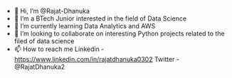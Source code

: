 - 👋 Hi, I’m @Rajat-Dhanuka
- 👀 I’m a  BTech Junior interested in the field of Data Science
- 🌱 I’m currently learning Data Analytics and AWS
- 💞️ I’m looking to collaborate on interesting Python projects related to the filed of data science
- 📫 How to reach me 
        Linkedin - https://www.linkedin.com/in/rajatdhanuka0302
        Twitter - @RajatDhanuka2

<!---
Rajat-Dhanuka/Rajat-Dhanuka is a ✨ special ✨ repository because its `README.md` (this file) appears on your GitHub profile.
You can click the Preview link to take a look at your changes.
--->

